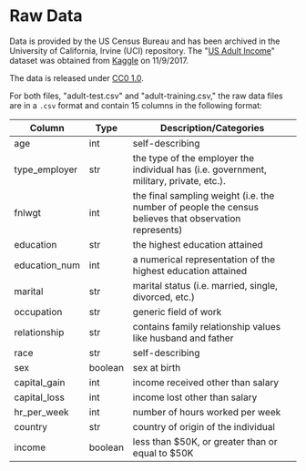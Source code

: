 # Raw Data

Data is provided by the US Census Bureau and has been archived in the University of California, Irvine (UCI) repository. The "[US Adult Income](https://www.kaggle.com/johnolafenwa/us-census-data)" dataset was obtained from [Kaggle](https://www.kaggle.com) on 11/9/2017.

The data is released under [CC0 1.0](https://creativecommons.org/publicdomain/zero/1.0).

For both files, "adult-test.csv" and "adult-training.csv," the raw data files are in a `.csv` format and contain 15 columns in the following format:

Column | Type | Description/Categories
--- | --- | ---
age | int | self-describing
type_employer | str | the type of the employer the individual has (i.e. government, military, private, etc.).
fnlwgt | int | the final sampling weight (i.e. the number of people the census believes that observation represents)
education | str | the highest education attained
education_num | int | a numerical representation of the highest education attained
marital | str | marital status (i.e. married, single, divorced, etc.)
occupation | str | generic field of work
relationship | str | contains family relationship values like husband and father
race | str | self-describing
sex | boolean | sex at birth
capital_gain | int | income received other than salary
capital_loss | int | income lost other than salary
hr_per_week | int | number of hours worked per week
country | str | country of origin of the individual
income | boolean | less than $50K, or greater than or equal to $50K

